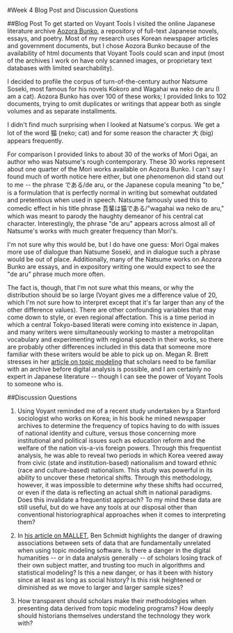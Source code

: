 #Week 4 Blog Post and Discussion Questions
  
##Blog Post
To get started on Voyant Tools I visited the online Japanese literature archive
[Aozora Bunko](http://www.aozora.gr.jp/), a repository of full-text
Japanese novels, essays, and poetry.  Most of my research uses Korean newspaper articles and government documents, but I chose Aozora Bunko because of the availability of html documents that Voyant Tools could scan and input (most of the archives I work on have only scanned images, or proprietary text databases with limited searchability). 
  
I decided to profile the corpus of turn-of-the-century author Natsume Soseki, most famous for his novels Kokoro and Wagahai wa neko de aru (I am a cat).  Aozora Bunko has over 100 of these works; I provided links to 102 documents, trying to omit duplicates or writings that appear both as single volumes and as separate installments.
  
I didn't find much surprising when I looked at Natsume's corpus.  We get a lot of the word 猫 (neko; cat) and for some reason the character 大 (big) appears frequently.  
  
For comparison I provided links to about 30 of the works of Mori Ogai, an author who was Natsume's rough contemporary.  These 30 works represent about one quarter of the Mori works available on Aozora Bunko.  I can't say I found much of worth notice here either, but one phenomenon did stand out to me -- the phrase である/de aru, or the Japanese copula meaning "to be," is a formulation that is perfectly normal in writing but somewhat outdated and pretentious when used in speech.  Natsume famously used this to comedic effect in his title phrase 吾輩は猫である/"wagahai wa neko de aru," which was meant to parody the haughty demeanor of his central cat character.  Interestingly, the phrase "de aru" appears across almost all of Natsume's works with much greater frequency than Mori's.
  
I'm not sure why this would be, but I do have one guess: Mori Ogai makes more use of dialogue than Natsume Soseki, and in dialogue such a phrase would be out of place. Additionally, many of the Natsume works on Aozora Bunko are essays, and in expository writing one would expect to see the "de aru" phrase much more often.
  
The fact is, though, that I'm not sure what this means, or why the distribution should be so large (Voyant gives me a difference value of 20, which I'm not sure how to interpret except that it's far larger than any of the other difference values).  There are other confounding variables that may come down to style, or even regional affectation.  This is a time period in which a central Tokyo-based literati were coming into existence in Japan, and many writers were simultaneously working to master a metropolitan vocabulary and experimenting with regional speech in their works, so there are probably other differences included in this data that someone more familiar with these writers would be able to pick up on.  Megan R. Brett stresses in her [article on topic modeling](http://journalofdigitalhumanities.org/2-1/topic-modeling-a-basic-introduction-by-megan-r-brett/) that scholars need to be familiar with an archive before digital analysis is possible, and I am certainly no expert in Japanese literature -- though I can see the power of Voyant Tools to someone who is. 
  
##Discussion Questions
  
1. Using Voyant reminded me of a recent study undertaken by a Stanford sociologist who works on Korea; in his book he mined newspaper archives to determine the frequency of topics having to do with issues of national identity and culture, versus those concerning more institutional and political issues such as education reform and the welfare of the nation vis-a-vis foreign powers.  Through this frequentist analysis, he was able to reveal two periods in which Korea veered away from civic (state and institution-based) nationalism and toward ethnic (race and culture-based) nationalism.  This study was powerful in its ability to uncover these rhetorical shifts.  Through this methodology, however, it was impossible to determine *why* these shifts had occurred, or even if the data is reflecting an actual shift in national paradigms.  Does this invalidate a frequentist approach?  To my mind these data are still useful, but do we have any tools at our disposal other than conventional historiographical approaches when it comes to interpreting them?
  
2. In [his article on MALLET](http://sappingattention.blogspot.com/2012/11/when-you-have-mallet-everything-looks.html), Ben Schmidt highlights the danger of drawing associations between sets of data that are fundamentally unrelated when using topic modeling software.  Is there a danger in the digital humanities -- or in data analysis generally -- of scholars losing track of their own subject matter, and trusting too much in algorithms and statistical modeling?  Is this a new danger, or has it been with history since at least as long as social history?  Is this risk heightened or diminished as we move to larger and larger sample sizes?
  
3. How transparent should scholars make their methodologies when presenting data derived from topic modeling programs?  How deeply should historians themselves understand the technology they work with?
